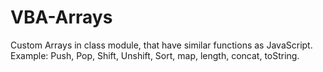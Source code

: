 # VBA-Arrays
Custom Arrays in class module, that have similar functions as JavaScript. Example: Push, Pop, Shift, Unshift, Sort, map, length, concat,  toString.
